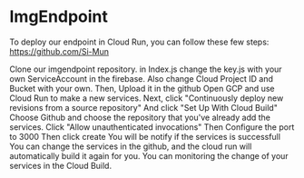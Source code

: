 ﻿# ImgEndpoint
 
 To deploy our endpoint in Cloud Run, you can follow these few steps:
https://github.com/Si-Mun

Clone our imgendpoint repository.
in Index.js change the key.js with your own ServiceAccount in the firebase. Also change Cloud Project ID and Bucket with your own.
Then,  Upload it in the github
Open GCP and use Cloud Run to make a new services.
Next, click "Continuously deploy new revisions from a source repository" 
And click "Set Up With Cloud Build"
Choose Github and choose the repository that you've already add the services.
Click "Allow unauthenticated invocations"
Then Configure the port to 3000
Then click create
You will be notify if the services is successfull 
You can change the services in the github, and the cloud run will automatically build it again for you.
You can monitoring the change of your services in the Cloud Build.

